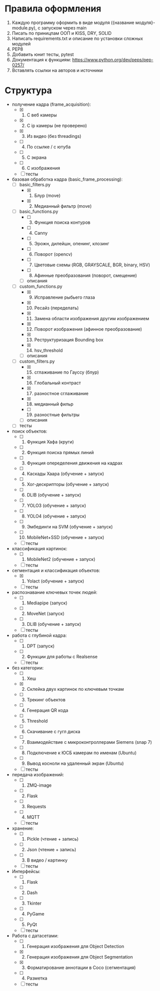 # Правила оформления
1) Каждую программу оформить в виде модуля ({название модуля}-module.py), с запуском через main
2) Писать по приницпам ООП и KISS, DRY, SOLID
3) Написать requirements.txt и описание по установки сложных модулей
4) PEP8
5) Добавить юнит тесты, pytest
6) Документация к функциям: https://www.python.org/dev/peps/pep-0257/
7) Вставлять ссылки на авторов и источники

# Структура
- получение кадра (frame_acquisition):
  - [x] 1) С веб камеры
  - [x] 2) С ip камеры (не проверено)
  - [x] 3) Из видео (без threadings)
  - [ ] 4) По ссылке / с ютуба
  - [ ] 5) С экрана
  - [ ] 6) С изображения
  - [ ] тесты

- базовая обработка кадра (basic_frame_processing):
  + [ ] basic_filters.py
    - [x] 1) Блур (move)
    - [x] 2) Медианный фильтр (move)
  + [ ] basic_functions.py
    - [ ] 3) Функция поиска контуров
    - [ ] 4) Canny
    - [ ] 5) Эрожн, дилейшн, опенинг, клозинг
    - [ ] 6) Поворот (opencv)
    - [ ] 7) Цветовые схемы (RGB, GRAYSCALE, BGR, binary, HSV)
    - [ ] 8) Афинные преобразования (поворот, смещение)
    - [ ] описания
  + [ ] custom_functions.py
    - [x] 9) Исправление рыбьего глаза
    - [x] 10) Ресайз (переделать)
    - [x] 11) Замена области изображения другим изображением
    - [x] 12) Поворот изображения (афинное преобразование)
    - [x] 13) Реструктуризация Bounding box
    - [x] 14) hsv_threshold
    - [ ] описания
  + [ ] custom_filters.py
    - [x] 15) сглаживание по Гауссу (блур)
    - [x] 16) Глобальный контраст
    - [x] 17) разностное сглаживание
    - [x] 18) медианный фильр
    - [ ] 19) разностные фильтры
    - [ ] описания
  + [ ] тесты

- поиск объектов:
  - [ ] 1) Функция Хафа (круги)
  - [ ] 2) Функция поиска прямых линий
  - [ ] 3) Функция опеределения движения на кадрах
  - [ ] 4) Каскады Хаара (обучение + запуск)
  - [ ] 5) Хог-дескрипторы (обучение + запуск)
  - [ ] 6) DLIB (обучение + запуск)
  - [ ] 7) YOLO3 (обучение + запуск)
  - [ ] 8) YOLO4 (обучение + запуск)
  - [ ] 9) Эмбединги на SVM (обучение + запуск)
  - [ ] 10) MobileNet+SSD (обучение + запуск)
  - [ ] тесты

- классификация картинок:
  - [ ] 1) MobileNet2 (обучение + запуск)
  - [ ] тесты

- сегментация и классификация объектов:
  - [x] 1) Yolact (обучение + запуск)
  - [ ] тесты

- распознавание ключевых точек людей:
  - [ ] 1) Mediapipe (запуск)
  - [ ] 2) MoveNet (запуск)
  - [ ] 3) DLIB (обучение + запуск)
  - [ ] тесты

- работа с глубиной кадра:
  - [ ] 1) DPT (запуск)
  - [ ] 2) Функции для работы  с Realsense
  - [ ] тесты

- без категории:
  - [ ] 1) Хеш
  - [x] 2) Склейка двух картинок по ключевым точкам
  - [ ] 3) Трекинг объектов
  - [ ] 4) Генерация QR кода
  - [ ] 5) Threshold
  - [ ] 6) Скачивание с гугл диска
  - [ ] 7) Взаимодействие с микроконтроллерами Siemens (snap 7)
  - [ ] 8) Подключение к ЮСБ камерам по именам (Ubuntu)
  - [ ] 9) Вывод косноли на удаленный экран (Ubuntu)
  - [ ] тесты

- передача изображений:
  - [ ] 1) ZMQ-image
  - [ ] 2) Flask
  - [ ] 3) Requests
  - [ ] 4) MQTT
  - [ ] тесты

- хранение: 
  - [ ] 1) Pickle (чтение + запись)
  - [ ] 2) Json (чтение + запись)
  - [ ] 3) В видео / картинку
  - [ ] тесты

- Интерфейсы:
  - [ ] 1) Flask
  - [ ] 2) Dash
  - [ ] 3) Tkinter
  - [ ] 4) PyGame
  - [ ] 5) PyQt
  - [ ] тесты

- Работа с датасетами:
  - [ ] 1) Генерация изображения для Object Detection
  - [x] 2) Генерация изображения для Object Segmentation 
  - [x] 3) Форматирование аннотации в Coco (сегментация)
  - [ ] 4) Разметка
  - [ ] тесты
